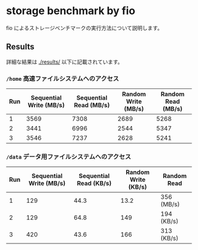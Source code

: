 # storage benchmark by fio

fio によるストレージベンチマークの実行方法について説明します。

## Results

詳細な結果は [./results/](./results/) 以下に記載されています。

### `/home` 高速ファイルシステムへのアクセス

| Run | Sequential Write (MB/s) | Sequential Read (MB/s) | Random Write (MB/s) | Random Read (MB/s) |
| --- | ---------------------- | ----------------------- | ------------------ | ------------------- |
| 1   | 3569                   | 7308                    | 2689               | 5268                |
| 2   | 3441                   | 6996                    | 2544               | 5347                |
| 3   | 3546                   | 7237                    | 2628               | 5241                |

### `/data` データ用ファイルシステムへのアクセス

| Run | Sequential Write (MB/s) | Sequential Read (KB/s) | Random Write (KB/s) | Random Read |
| --- | ---------------------- | ----------------------- | ------------------ | ------------ |
| 1   | 129                    | 44.3                    | 13.2               | 356 (MB/s)   |
| 2   | 129                    | 64.8                    | 149                | 194 (KB/s)   |
| 3   | 420                    | 43.6                    | 166                | 313 (KB/s)   |
